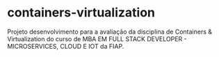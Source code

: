 # containers-virtualization
Projeto desenvolvimento para a avaliação da disciplina de Containers &amp; Virtualization do curso de MBA EM FULL STACK DEVELOPER - MICROSERVICES, CLOUD E IOT da FIAP. 
